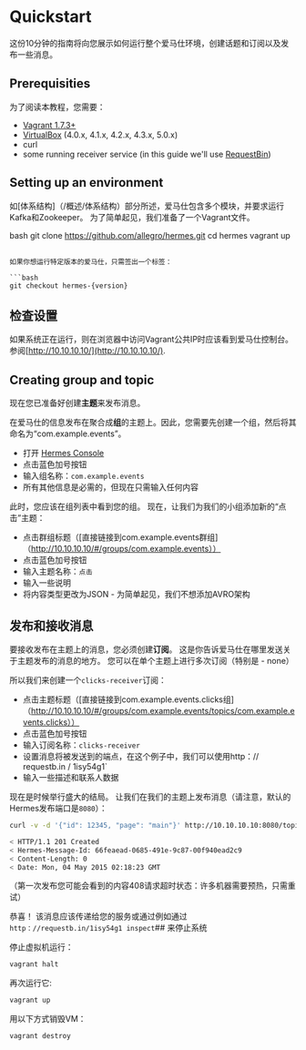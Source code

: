 # Quickstart

这份10分钟的指南将向您展示如何运行整个爱马仕环境，创建话题和订阅以及发布一些消息。

## Prerequisities

为了阅读本教程，您需要：

* [Vagrant 1.7.3+](https://www.vagrantup.com/)
* [VirtualBox](https://www.virtualbox.org/) (4.0.x, 4.1.x, 4.2.x, 4.3.x, 5.0.x)
* curl
* some running receiver service (in this guide we'll use [RequestBin](http://requestb.in))

## Setting up an environment

如[体系结构]（/概述/体系结构）部分所述，爱马仕包含多个模块，并要求运行Kafka和Zookeeper。 为了简单起见，我们准备了一个Vagrant文件。

bash
git clone https://github.com/allegro/hermes.git
cd hermes
vagrant up
```

如果你想运行特定版本的爱马仕，只需签出一个标签：

```bash
git checkout hermes-{version}
```

## 检查设置

如果系统正在运行，则在浏览器中访问Vagrant公共IP时应该看到爱马仕控制台。 参阅[http://10.10.10.10/](http://10.10.10.10/).

## Creating group and topic

现在您已准备好创建**主题**来发布消息。

在爱马仕的信息发布在聚合成**组**的主题上。因此，您需要先创建一个组，然后将其命名为“com.example.events”。

* 打开 [Hermes Console](http://10.10.10.10/#/groups)
* 点击蓝色加号按钮
* 输入组名称：`com.example.events`
* 所有其他信息是必需的，但现在只需输入任何内容

此时，您应该在组列表中看到您的组。 现在，让我们为我们的小组添加新的“点击”主题：

* 点击群组标题（[直接链接到com.example.events群组]（http://10.10.10.10/#/groups/com.example.events））
* 点击蓝色加号按钮
* 输入主题名称：`点击`
* 输入一些说明
* 将内容类型更改为JSON - 为简单起见，我们不想添加AVRO架构

## 发布和接收消息
要接收发布在主题上的消息，您必须创建**订阅**。 这是你告诉爱马仕在哪里发送关于主题发布的消息的地方。 您可以在单个主题上进行多次订阅（特别是 - none）

所以我们来创建一个`clicks-receiver`订阅：

* 点击主题标题（[直接链接到com.example.events.clicks组]（http://10.10.10.10/#/groups/com.example.events/topics/com.example.events.clicks））
* 点击蓝色加号按钮
* 输入订阅名称：`clicks-receiver`
* 设置消息将被发送到的端点，在这个例子中，我们可以使用http：// requestb.in / 1isy54g1`
* 输入一些描述和联系人数据

现在是时候举行盛大的结局。 让我们在我们的主题上发布消息（请注意，默认的Hermes发布端口是`8080`）：

```bash
curl -v -d '{"id": 12345, "page": "main"}' http://10.10.10.10:8080/topics/com.example.events.clicks

< HTTP/1.1 201 Created
< Hermes-Message-Id: 66feaead-0685-491e-9c87-00f940ead2c9
< Content-Length: 0
< Date: Mon, 04 May 2015 02:18:23 GMT
```

（第一次发布您可能会看到的内容408请求超时状态：许多机器需要预热，只需重试）

恭喜！ 该消息应该传递给您的服务或通过例如通过`http：//requestb.in/1isy54g1 inspect`## 来停止系统

停止虚拟机运行：

```bash
vagrant halt
```

再次运行它:

```bash
vagrant up
```

用以下方式销毁VM：

```bash
vagrant destroy
```
